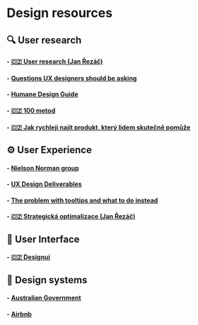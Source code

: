 # Design resources
## 🔍 User research
#### - [🇨🇿 User research (Jan Řezáč)](https://medium.com/house-of-řezáč/uživatelský-výzkum-cf44f7358a3)
#### - [Questions UX designers should be asking](https://uxdesign.cc/questions-ux-designers-should-be-asking-bc9a6ba87a34)
#### - [Humane Design Guide](https://humanetech.com/designguide/)
#### - [🇨🇿 100 metod](https://100metod.cz)
#### - [🇨🇿 Jak rychleji najít produkt, který lidem skutečně pomůže](https://medium.com/2fresh-ideas/jak-rychleji-naj%C3%ADt-produkt-který-lidem-skutečně-pomůže-e021ab216863)
## ⚙️ User Experience
#### - [Nielson Norman group](https://www.nngroup.com/articles/)
#### - [UX Design Deliverables](https://clay.global/news/ux-design-agency-deliverables/)
#### - [The problem with tooltips and what to do instead](https://adamsilver.io/articles/the-problem-with-tooltips-and-what-to-do-instead/)
#### - [🇨🇿 Strategická optimalizace (Jan Řezáč)](https://youtu.be/c9KSqPm-I7g)
## 🎨 User Interface
#### - [🇨🇿 Designui](https://www.designui.cz)
## 📐 Design systems
#### - [Australian Government](https://designsystem.gov.au)
#### - [Airbnb](https://airbnb.design/building-a-visual-language/)


